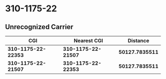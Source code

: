 # 310-1175-22
## Unrecognized Carrier


| CGI | Nearest CGI | Distance |
|-----|-------------|----------|
| **310-1175-22-22353** | **310-1175-22-21507** | **50127.7835511** |
| **310-1175-22-21507** | **310-1175-22-22353** | **50127.7835511** |
